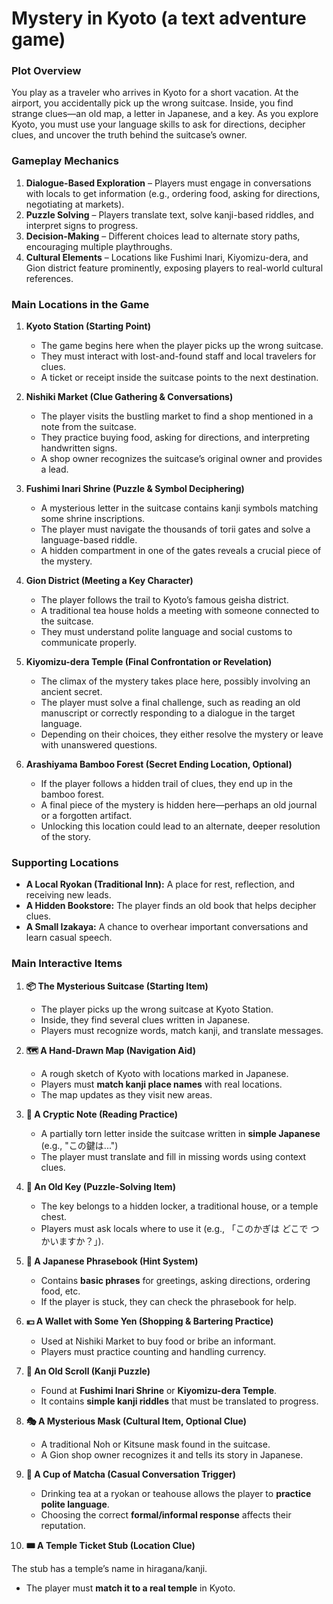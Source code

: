 # Mystery in Kyoto (a text adventure game)

### **Plot Overview**

You play as a traveler who arrives in Kyoto for a short vacation. At the airport, you accidentally pick up the wrong suitcase. Inside, you find strange clues—an old map, a letter in Japanese, and a key. As you explore Kyoto, you must use your language skills to ask for directions, decipher clues, and uncover the truth behind the suitcase’s owner.

### **Gameplay Mechanics**

1. **Dialogue-Based Exploration** – Players must engage in conversations with locals to get information (e.g., ordering food, asking for directions, negotiating at markets).
2. **Puzzle Solving** – Players translate text, solve kanji-based riddles, and interpret signs to progress.
3. **Decision-Making** – Different choices lead to alternate story paths, encouraging multiple playthroughs.
4. **Cultural Elements** – Locations like Fushimi Inari, Kiyomizu-dera, and Gion district feature prominently, exposing players to real-world cultural references.

### **Main Locations in the Game**

1. **Kyoto Station (Starting Point)**

   - The game begins here when the player picks up the wrong suitcase.
   - They must interact with lost-and-found staff and local travelers for clues.
   - A ticket or receipt inside the suitcase points to the next destination.

2. **Nishiki Market (Clue Gathering & Conversations)**

   - The player visits the bustling market to find a shop mentioned in a note from the suitcase.
   - They practice buying food, asking for directions, and interpreting handwritten signs.
   - A shop owner recognizes the suitcase’s original owner and provides a lead.

3. **Fushimi Inari Shrine (Puzzle & Symbol Deciphering)**

   - A mysterious letter in the suitcase contains kanji symbols matching some shrine inscriptions.
   - The player must navigate the thousands of torii gates and solve a language-based riddle.
   - A hidden compartment in one of the gates reveals a crucial piece of the mystery.

4. **Gion District (Meeting a Key Character)**

   - The player follows the trail to Kyoto’s famous geisha district.
   - A traditional tea house holds a meeting with someone connected to the suitcase.
   - They must understand polite language and social customs to communicate properly.

5. **Kiyomizu-dera Temple (Final Confrontation or Revelation)**

   - The climax of the mystery takes place here, possibly involving an ancient secret.
   - The player must solve a final challenge, such as reading an old manuscript or correctly responding to a dialogue in the target language.
   - Depending on their choices, they either resolve the mystery or leave with unanswered questions.

6. **Arashiyama Bamboo Forest (Secret Ending Location, Optional)**
   - If the player follows a hidden trail of clues, they end up in the bamboo forest.
   - A final piece of the mystery is hidden here—perhaps an old journal or a forgotten artifact.
   - Unlocking this location could lead to an alternate, deeper resolution of the story.

### **Supporting Locations**

- **A Local Ryokan (Traditional Inn):** A place for rest, reflection, and receiving new leads.
- **A Hidden Bookstore:** The player finds an old book that helps decipher clues.
- **A Small Izakaya:** A chance to overhear important conversations and learn casual speech.

### **Main Interactive Items**

1. **📦 The Mysterious Suitcase (Starting Item)**

   - The player picks up the wrong suitcase at Kyoto Station.
   - Inside, they find several clues written in Japanese.
   - Players must recognize words, match kanji, and translate messages.

2. **🗺️ A Hand-Drawn Map (Navigation Aid)**

   - A rough sketch of Kyoto with locations marked in Japanese.
   - Players must **match kanji place names** with real locations.
   - The map updates as they visit new areas.

3. **📝 A Cryptic Note (Reading Practice)**

   - A partially torn letter inside the suitcase written in **simple Japanese** (e.g., "この鍵は...")
   - The player must translate and fill in missing words using context clues.

4. **🔑 An Old Key (Puzzle-Solving Item)**

   - The key belongs to a hidden locker, a traditional house, or a temple chest.
   - Players must ask locals where to use it (e.g., 「このかぎは どこで つかいますか？」).

5. **📖 A Japanese Phrasebook (Hint System)**

   - Contains **basic phrases** for greetings, asking directions, ordering food, etc.
   - If the player is stuck, they can check the phrasebook for help.

6. **💴 A Wallet with Some Yen (Shopping & Bartering Practice)**

   - Used at Nishiki Market to buy food or bribe an informant.
   - Players must practice counting and handling currency.

7. **📜 An Old Scroll (Kanji Puzzle)**

   - Found at **Fushimi Inari Shrine** or **Kiyomizu-dera Temple**.
   - It contains **simple kanji riddles** that must be translated to progress.

8. **🎭 A Mysterious Mask (Cultural Item, Optional Clue)**

   - A traditional Noh or Kitsune mask found in the suitcase.
   - A Gion shop owner recognizes it and tells its story in Japanese.

9. **🍵 A Cup of Matcha (Casual Conversation Trigger)**

   - Drinking tea at a ryokan or teahouse allows the player to **practice polite language**.
   - Choosing the correct **formal/informal response** affects their reputation.

10. **🎟️ A Temple Ticket Stub (Location Clue)**

The stub has a temple’s name in hiragana/kanji.

- The player must **match it to a real temple** in Kyoto.
